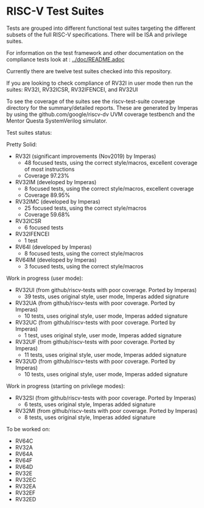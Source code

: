 # RISC-V Test Suites

Tests are grouped into different functional test suites targeting the different subsets of the full RISC-V specifications.  There will be ISA and privilege suites.

For information on the test framework and other documentation on the compliance tests look at : [../doc/README.adoc](../doc/README.adoc) 

Currently there are twelve test suites checked into this repository. 

If you are looking to check compliance of RV32I in user mode then run the suites: RV32I, RV32ICSR, RV32IFENCEI, and RV32UI

To see the coverage of the suites see the riscv-test-suite coverage directory for the summary/detailed reports. These are generated by Imperas by using the github.com/google/riscv-dv UVM coverage testbench and the Mentor Questa SystemVerilog simulator.

Test suites status:

Pretty Solid:
* RV32I (significant improvements (Nov2019) by Imperas)
    * 48 focused tests, using the correct style/macros, excellent coverage of most instructions
    * Coverage 97.23%
* RV32IM (developed by Imperas)
    * 8 focused tests, using the correct style/macros, excellent coverage
    * Coverage 89.95%
* RV32IMC (developed by Imperas)
    * 25 focused tests, using the correct style/macros
    * Coverage 59.68%
* RV32ICSR
    * 6 focused tests
* RV32IFENCEI
    * 1 test
* RV64I (developed by Imperas)
    * 8 focused tests, using the correct style/macros
* RV64IM (developed by Imperas)
    * 3 focused tests, using the correct style/macros

Work in progress (user mode):
* RV32UI (from github/riscv-tests with poor coverage. Ported by Imperas)
    * 39 tests, uses original style, user mode, Imperas added signature
* RV32UA (from github/riscv-tests with poor coverage. Ported by Imperas)
    * 10 tests, uses original style, user mode, Imperas added signature
* RV32UC (from github/riscv-tests with poor coverage. Ported by Imperas)
    * 1 test, uses original style, user mode, Imperas added signature
* RV32UF (from github/riscv-tests with poor coverage. Ported by Imperas)
    * 11 tests, uses original style, user mode, Imperas added signature
* RV32UD (from github/riscv-tests with poor coverage. Ported by Imperas)
    * 10 tests, uses original style, user mode, Imperas added signature

Work in progress (starting on privilege modes):
* RV32SI (from github/riscv-tests with poor coverage. Ported by Imperas)
    * 6 tests, uses original style, Imperas added signature
* RV32MI (from github/riscv-tests with poor coverage. Ported by Imperas)
    * 8 tests, uses original style, Imperas added signature

To be worked on:
* RV64C
* RV32A
* RV64A
* RV64F
* RV64D
* RV32E
* RV32EC
* RV32EA
* RV32EF
* RV32ED